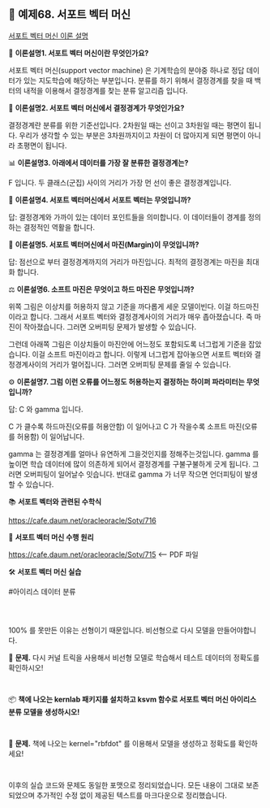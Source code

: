## 📌 **예제68. 서포트 벡터 머신**

[서포트 벡터 머신 이론 설명](https://cafe.daum.net/oracleoracle/Sq3w/61)


🔎 **이론설명1. 서포트 벡터 머신이란 무엇인가요?**

서포트 벡터 머신(support vector machine) 은 기계학습의 분야중 하나로 정답 데이터가 있는 지도학습에 해당하는 부분입니다. 분류를 하기 위해서 결정경계를 찾을 때 백터의 내적을 이용해서 결정경계를 찾는 분류 알고리즘 입니다.

📏 **이론설명2. 서포트 벡터 머신에서 결정경계가 무엇인가요?**

결정경계란 분류를 위한 기준선입니다. 2차원일 때는 선이고 3차원일 때는 평면이 됩니다. 우리가 생각할 수 있는 부분은 3차원까지이고 차원이 더 많아지게 되면 평면이 아니라 초평면이 됩니다.

📊 **이론설명3. 아래에서 데이터를 가장 잘 분류한 결정경계는?**

F 입니다. 두 클래스(군집) 사이의 거리가 가장 먼 선이 좋은 결정경계입니다.

📌 **이론설명4. 서포트 벡터머신에서 서포트 벡터는 무엇입니까?**

답: 결정경계와 가까이 있는 데이터 포인트들을 의미합니다. 이 데이터들이 경계를 정의하는 결정적인 역활을 합니다.

📐 **이론설명5. 서포트 벡터머신에서 마진(Margin)이 무엇입니까?**

답: 점선으로 부터 결정경계까지의 거리가 마진입니다. 최적의 결정경계는 마진을 최대화 합니다.

⚖ **이론설명6. 소프트 마진은 무엇이고 하드 마진은 무엇입니까?**

위쪽 그림은 이상치를 허용하지 않고 기준을 까다롭게 세운 모델이빈다. 이걸 하드마진이라고 합니다. 그래서 서포트 벡터와 결정경계사이의 거리가 매우 좁아졌습니다. 즉 마진이 작아졌습니다. 그러면 오버피팅 문제가 발생할 수 있습니다.

그런데 아래쪽 그림은 이상치들이 마진안에 어느정도 포함되도록 너그럽게 기준을 잡았습니다. 이걸 소프트 마진이라고 합니다. 이렇게 너그럽게 잡아놓으면 서포트 벡터와 결정경계사이의 거리가 멀어집니다. 그러면 오버피팅 문제를 줄일 수 있습니다.

⚙ **이론설명7. 그럼 이런 오류를 어느정도 허용하는지 결정하는 하이퍼 파라미터는 무엇입니까?**

답: C 와 gamma 입니다.

C 가 클수록 하드마진(오류를 허용안함) 이 일어나고 C 가 작을수록 소프트 마진(오류를 허용함) 이 일어납니다.

gamma 는 결정경계를 얼마나 유연하게 그을것인지를 정해주는것입니다. gamma 를 높이면 학습 데이터에 많이 의존하게 되어서 결정경계를 구불구불하게 긋게 됩니다. 그러면 오버피팅이 일어날수 잇습니다. 반대로 gamma 가 너무 작으면 언더피팅이 발생 할 수 있습니다.

📚 **서포트 벡터와 관련된 수학식**

https://cafe.daum.net/oracleoracle/Sotv/716

📖 **서포트 벡터 머신 수행 원리**

https://cafe.daum.net/oracleoracle/Sotv/715  <-- PDF 파일

🛠 **서포트 벡터 머신 실습**

#아이리스 데이터 분류

```r




```

100% 를 못만든 이유는 선형이기 때문입니다. 비선형으로 다시 모델을 만들어야합니다.

📝 **문제.** 다시 커널 트릭을 사용해서 비선형 모델로 학습해서 테스트 데이터의 정확도를 확인하시오!

```r



```

📦 **책에 나오는 kernlab 패키지를 설치하고 ksvm 함수로 서포트 벡터 머신 아이리스 분류 모델을 생성하시오!**

```r



```

📝 **문제.** 책에 나오는 kernel="rbfdot"  를 이용해서 모델을 생성하고 정확도를 확인하세요!

```r



```

이후의 실습 코드와 문제도 동일한 포맷으로 정리되었습니다. 모든 내용이 그대로 보존되었으며 추가적인 수정 없이 제공된 텍스트를 마크다운으로 정리했습니다.

